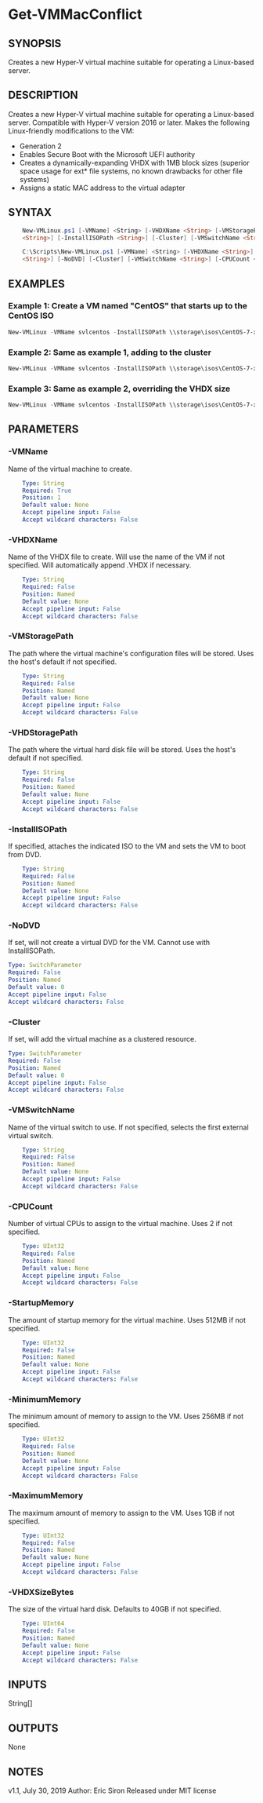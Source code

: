 # Get-VMMacConflict

## SYNOPSIS

Creates a new Hyper-V virtual machine suitable for operating a Linux-based server.

## DESCRIPTION

Creates a new Hyper-V virtual machine suitable for operating a Linux-based server.
Compatible with Hyper-V version 2016 or later.
Makes the following Linux-friendly modifications to the VM:

* Generation 2
* Enables Secure Boot with the Microsoft UEFI authority
* Creates a dynamically-expanding VHDX with 1MB block sizes (superior space usage for ext* file systems, no known drawbacks for other file systems)
* Assigns a static MAC address to the virtual adapter

## SYNTAX

```PowerShell
    New-VMLinux.ps1 [-VMName] <String> [-VHDXName <String> [-VMStoragePath <String>] [-VHDStoragePath
    <String>] [-InstallISOPath <String>] [-Cluster] [-VMSwitchName <String>] [-CPUCount <UInt32>] [-StartupMemory <UInt32>] [-MinimumMemory <UInt32>] [-MaximumMemory <UInt32>] [-VHDXSizeBytes <UInt64>] [<CommonParameters>]
```

```PowerShell
    C:\Scripts\New-VMLinux.ps1 [-VMName] <String> [-VHDXName <String>] [-VMStoragePath <String>] [-VHDStoragePath
    <String>] [-NoDVD] [-Cluster] [-VMSwitchName <String>] [-CPUCount <UInt32>] [-StartupMemory <UInt32>] [-MinimumMemory <UInt32>] [-MaximumMemory <UInt32>] [-VHDXSizeBytes <UInt64>] [<CommonParameters>]
```

## EXAMPLES

### Example 1: Create a VM named "CentOS" that starts up to the CentOS ISO

```PowerShell
New-VMLinux -VMName svlcentos -InstallISOPath \\storage\isos\CentOS-7-x86_64-DVD-1810.iso
```

### Example 2: Same as example 1, adding to the cluster

```PowerShell
New-VMLinux -VMName svlcentos -InstallISOPath \\storage\isos\CentOS-7-x86_64-DVD-1810.iso -Cluster
```

### Example 3: Same as example 2, overriding the VHDX size

```PowerShell
New-VMLinux -VMName svlcentos -InstallISOPath \\storage\isos\CentOS-7-x86_64-DVD-1810.iso -Cluster -VHDXSizeBytes 60GB
```

## PARAMETERS

### -VMName

Name of the virtual machine to create.

```yaml
    Type: String
    Required: True
    Position: 1
    Default value: None
    Accept pipeline input: False
    Accept wildcard characters: False
```

### -VHDXName

Name of the VHDX file to create. Will use the name of the VM if not specified. Will automatically append .VHDX if necessary.

```yaml
    Type: String
    Required: False
    Position: Named
    Default value: None
    Accept pipeline input: False
    Accept wildcard characters: False
```

### -VMStoragePath

The path where the virtual machine's configuration files will be stored. Uses the host's default if not specified.

```yaml
    Type: String
    Required: False
    Position: Named
    Default value: None
    Accept pipeline input: False
    Accept wildcard characters: False
```

### -VHDStoragePath

The path where the virtual hard disk file will be stored. Uses the host's default if not specified.

```yaml
    Type: String
    Required: False
    Position: Named
    Default value: None
    Accept pipeline input: False
    Accept wildcard characters: False
```

### -InstallISOPath

If specified, attaches the indicated ISO to the VM and sets the VM to boot from DVD.

```yaml
    Type: String
    Required: False
    Position: Named
    Default value: None
    Accept pipeline input: False
    Accept wildcard characters: False
```

### -NoDVD

If set, will not create a virtual DVD for the VM. Cannot use with InstallISOPath.

```yaml
Type: SwitchParameter
Required: False
Position: Named
Default value: 0
Accept pipeline input: False
Accept wildcard characters: False
```

### -Cluster

If set, will add the virtual machine as a clustered resource.

```yaml
Type: SwitchParameter
Required: False
Position: Named
Default value: 0
Accept pipeline input: False
Accept wildcard characters: False
```

### -VMSwitchName

Name of the virtual switch to use. If not specified, selects the first external virtual switch.

```yaml
    Type: String
    Required: False
    Position: Named
    Default value: None
    Accept pipeline input: False
    Accept wildcard characters: False
```

### -CPUCount

Number of virtual CPUs to assign to the virtual machine. Uses 2 if not specified.

```yaml
    Type: UInt32
    Required: False
    Position: Named
    Default value: None
    Accept pipeline input: False
    Accept wildcard characters: False
```

### -StartupMemory

The amount of startup memory for the virtual machine. Uses 512MB if not specified.

```yaml
    Type: UInt32
    Required: False
    Position: Named
    Default value: None
    Accept pipeline input: False
    Accept wildcard characters: False
```

### -MinimumMemory

The minimum amount of memory to assign to the VM. Uses 256MB if not specified.

```yaml
    Type: UInt32
    Required: False
    Position: Named
    Default value: None
    Accept pipeline input: False
    Accept wildcard characters: False
```

### -MaximumMemory

The maximum amount of memory to assign to the VM. Uses 1GB if not specified.

```yaml
    Type: UInt32
    Required: False
    Position: Named
    Default value: None
    Accept pipeline input: False
    Accept wildcard characters: False
```

### -VHDXSizeBytes

The size of the virtual hard disk. Defaults to 40GB if not specified.

```yaml
    Type: UInt64
    Required: False
    Position: Named
    Default value: None
    Accept pipeline input: False
    Accept wildcard characters: False
```

## INPUTS

String[]

## OUTPUTS

None

## NOTES

v1.1, July 30, 2019
Author: Eric Siron
Released under MIT license
